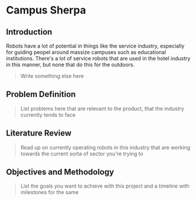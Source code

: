 # Campus Sherpa

## Introduction

Robots have a lot of potential in things like the service industry, especially for guiding peopel around massize campuses such as educational institutions. There's a lot of service robots that are used in the hotel industry in this manner, but none that do this for the outdoors.

> Write something else here

## Problem Definition

> List problems here that are relevant to the product, that the industry currently tends to face

## Literature Review

> Read up on currently operating robots in this industry that are working towards the current sorta of sector you're trying to

## Objectives and Methodology

> List the goals you want to achieve with this project and a timeline with milestones for the same